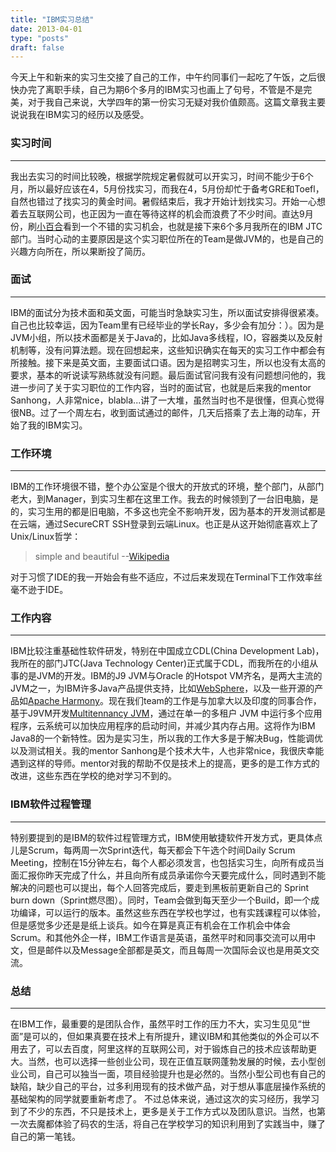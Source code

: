 ```yaml
---
title: "IBM实习总结"
date: 2013-04-01
type: "posts"
draft: false
---
```


今天上午和新来的实习生交接了自己的工作，中午约同事们一起吃了午饭，之后很快办完了离职手续，自己为期6个多月的IBM实习也画上了句号，不管是不是完美，对于我自己来说，大学四年的第一份实习无疑对我价值颇高。这篇文章我主要说说我在IBM实习的经历以及感受。

### 实习时间
---------------
我出去实习的时间比较晚，根据学院规定暑假就可以开实习，时间不能少于6个月，所以最好应该在4，5月份找实习，而我在4，5月份却忙于备考GRE和Toefl，自然也错过了找实习的黄金时间。暑假结束后，我才开始计划找实习。开始一心想着去互联网公司，也正因为一直在等待这样的机会而浪费了不少时间。直达9月份，刷[小百合](http://bbs.nju.edu.cn/)看到一个不错的实习机会，也就是接下来6个多月我所在的IBM JTC部门。当时心动的主要原因是这个实习职位所在的Team是做JVM的，也是自己的兴趣方向所在，所以果断投了简历。

### 面试
---------------
IBM的面试分为技术面和英文面，可能当时急缺实习生，所以面试安排得很紧凑。自己也比较幸运，因为Team里有已经毕业的学长Ray，多少会有加分：）。因为是JVM小组，所以技术面都是关于Java的，比如Java多线程，IO，容器类以及反射机制等，没有问算法题。现在回想起来，这些知识确实在每天的实习工作中都会有所接触。接下来是英文面，主要面试口语。因为是招聘实习生，所以也没有太高的要求，基本的听说读写熟练就没有问题。最后面试官问我有没有问题想问他的，我进一步问了关于实习职位的工作内容，当时的面试官，也就是后来我的mentor Sanhong，人非常nice，blabla...讲了一大堆，虽然当时也不是很懂，但真心觉得很NB。过了一个周左右，收到面试通过的邮件，几天后搭乘了去上海的动车，开始了我的IBM实习。

### 工作环境
---------------
IBM的工作环境很不错，整个办公室是个很大的开放式的环境，整个部门，从部门老大，到Manager，到实习生都在这里工作。我去的时候领到了一台旧电脑，是的，实习生用的都是旧电脑，不多这也完全不影响开发，因为基本的开发测试都是在云端，通过SecureCRT SSH登录到云端Linux。也正是从这开始彻底喜欢上了Unix/Linux哲学：
> simple and beautiful                        --[Wikipedia](http://en.wikipedia.org/wiki/Unix_philosophy)

对于习惯了IDE的我一开始会有些不适应，不过后来发现在Terminal下工作效率丝毫不逊于IDE。

### 工作内容
---------------
IBM比较注重基础性软件研发，特别在中国成立CDL(China Development Lab)，我所在的部门JTC(Java Technology Center)正式属于CDL，而我所在的小组从事的是JVM的开发。IBM的J9 JVM与Oracle 的Hotspot VM齐名，是两大主流的JVM之一，为IBM许多Java产品提供支持，比如[WebSphere](http://en.wikipedia.org/wiki/IBM_WebSphere)，以及一些开源的产品如[Apache Harmony](http://en.wikipedia.org/wiki/Apache_Harmony)。现在我们team的工作是与加拿大以及印度的同事合作，基于J9VM开发[Multitennancy JVM](http://www.ibm.com/developerworks/library/j-multitenant-java/)，通过在单一的多租户 JVM 中运行多个应用程序，云系统可以加快应用程序的启动时间，并减少其内存占用。这将作为IBM Java8的一个新特性。因为是实习生，所以我的工作大多是于解决Bug，性能调优以及测试相关。我的mentor Sanhong是个技术大牛，人也非常nice，我很庆幸能遇到这样的导师。mentor对我的帮助不仅是技术上的提高，更多的是工作方式的改进，这些东西在学校的绝对学习不到的。

### IBM软件过程管理
--------------------
特别要提到的是IBM的软件过程管理方式，IBM使用敏捷软件开发方式，更具体点儿是Scrum，每两周一次Sprint迭代，每天都会下午选个时间Daily Scrum Meeting，控制在15分钟左右，每个人都必须发言，也包括实习生，向所有成员当面汇报你昨天完成了什么，并且向所有成员承诺你今天要完成什么，同时遇到不能解决的问题也可以提出，每个人回答完成后，要走到黑板前更新自己的 Sprint burn down（Sprint燃尽图）。同时，Team会做到每天至少一个Build，即一个成功编译，可以运行的版本。虽然这些东西在学校也学过，也有实践课程可以体验，但是感觉多少还是是纸上谈兵。如今在算是真正有机会在工作机会中体会Scrum。和其他外企一样，IBM工作语言是英语，虽然平时和同事交流可以用中文，但是邮件以及Message全部都是英文，而且每周一次国际会议也是用英文交流。

### 总结
--------------------
在IBM工作，最重要的是团队合作，虽然平时工作的压力不大，实习生见见“世面”是可以的，但如果真要在技术上有所提升，建议IBM和其他类似的外企可以不用去了，可以去百度，阿里这样的互联网公司，对于锻炼自己的技术应该帮助更大。当然，也可以选择一些创业公司，现在正值互联网蓬勃发展的时候，去小型创业公司，自己可以独当一面，项目经验提升也是必然的。当然小型公司也有自己的缺陷，缺少自己的平台，过多利用现有的技术做产品，对于想从事底层操作系统的基础架构的同学就要重新考虑了。
不过总体来说，通过这次的实习经历，我学习到了不少的东西，不只是技术上，更多是关于工作方式以及团队意识。当然，也第一次去魔都体验了码农的生活，将自己在学校学习的知识利用到了实践当中，赚了自己的第一笔钱。
